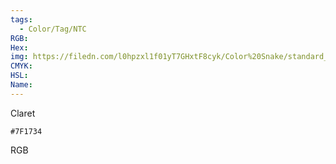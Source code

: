 ```yaml
---
tags:
  - Color/Tag/NTC
RGB:
Hex:
img: https://filedn.com/l0hpzxl1f01yT7GHxtF8cyk/Color%20Snake/standard_csv_to_svg/%23/7F1734.svg
CMYK:
HSL:
Name:
---
```

Claret
```palette
#7F1734
```
RGB
